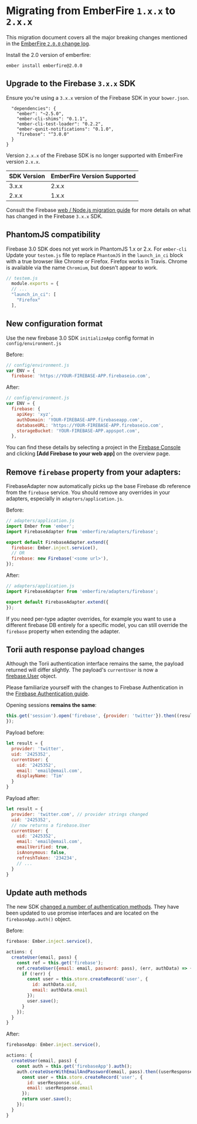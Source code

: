 # Migrating from EmberFire `1.x.x` to `2.x.x`

This migration document covers all the major breaking changes mentioned in the [EmberFire `2.0.0`
change log](https://github.com/firebase/emberfire/releases/tag/v2.0.0).

Install the 2.0 version of emberfire:

```
ember install emberfire@2.0.0
```

## Upgrade to the Firebase `3.x.x` SDK

Ensure you're using a `3.x.x` version of the Firebase SDK in your `bower.json`.

```
  "dependencies": {
    "ember": "~2.5.0",
    "ember-cli-shims": "0.1.1",
    "ember-cli-test-loader": "0.2.2",
    "ember-qunit-notifications": "0.1.0",
    "firebase": "^3.0.0"
  }
}
```

Version `2.x.x` of the Firebase SDK is no longer supported with EmberFire version `2.x.x`.

| SDK Version | EmberFire Version Supported |
|-------------|-------------------------------|
| 3.x.x | 2.x.x |
| 2.x.x | 1.x.x |

Consult the Firebase [web / Node.js migration guide](https://firebase.google.com/support/guides/firebase-web)
for more details on what has changed in the Firebase `3.x.x` SDK.

## PhantomJS compatibility

Firebase 3.0 SDK does not yet work in PhantomJS 1.x or 2.x. For `ember-cli` Update your `testem.js` file to replace `PhantomJS` in the `launch_in_ci` block with a true browser like Chrome or Firefox. Firefox works in Travis. Chrome is available via the name `Chromium`, but doesn't appear to work.

```js
// testem.js
  module.exports = {
  // ...
  "launch_in_ci": [
    "Firefox"
  ],
```

## New configuration format

Use the new firebase 3.0 SDK `initializeApp` config format in `config/environment.js`

Before:

```js
// config/environment.js
var ENV = {
  firebase: 'https://YOUR-FIREBASE-APP.firebaseio.com',
```

After:

```js
// config/environment.js
var ENV = {
  firebase: {
    apiKey: 'xyz',
    authDomain: 'YOUR-FIREBASE-APP.firebaseapp.com',
    databaseURL: 'https://YOUR-FIREBASE-APP.firebaseio.com',
    storageBucket: 'YOUR-FIREBASE-APP.appspot.com',
  },
```

You can find these details by selecting a project in the [Firebase Console](https://console.firebase.google.com/) and clicking **[Add Firebase to your web app]** on the overview page.

## Remove `firebase` property from your adapters:

FirebaseAdapter now automatically picks up the base Firebase db reference from the `firebase` service. You should remove any overrides in your adapters, especially in `adapters/application.js`.

Before:

```js
// adapters/application.js
import Ember from 'ember';
import FirebaseAdapter from 'emberfire/adapters/firebase';

export default FirebaseAdapter.extend({
  firebase: Ember.inject.service(),
  // OR
  firebase: new Firebase('<some url>'),
});
```


After:

```js
// adapters/application.js
import FirebaseAdapter from 'emberfire/adapters/firebase';

export default FirebaseAdapter.extend({
});
```

If you need per-type adapter overrides, for example you want to use a different firebase DB entirely for a specific model, you can still override the `firebase` property when extending the adapter.


## Torii auth response payload changes

Although the Torii authentication interface remains the same, the payload returned will differ slightly. The payload's `currentUser` is now a [firebase.User](https://firebase.google.com/docs/reference/js/firebase.User) object.

Please familiarize yourself with the changes to Firebase Authentication in the [Firebase Authentication guide](https://firebase.google.com/docs/auth/).

Opening sessions **remains the same**:

```js
this.get('session').open('firebase', {provider: 'twitter'}).then((result) => {
});
```

Payload before:

```js
let result = {
  provider: 'twitter',
  uid: '2425352',
  currentUser: {
    uid: '2425352',
    email: 'email@email.com',
    displayName: 'Tim'
  }
}
```

Payload after:

```js
let result = {
  provider: 'twitter.com', // provider strings changed
  uid: '2425352',
  // now returns a firebase.User
  currentUser: {
    uid: '2425352',
    email: 'email@email.com',
    emailVerified: true,
    isAnonymous: false,
    refreshToken: '234234',
    // ...
  }
}
```

## Update auth methods

The new SDK [changed a number of authentication methods](https://firebase.google.com/docs/reference/js/firebase.auth.Auth). They have been updated to use promise interfaces and are located on the `firebaseApp.auth()` object.

Before:

```js
firebase: Ember.inject.service(),

actions: {
  createUser(email, pass) {
    const ref = this.get('firebase');
    ref.createUser({email: email, password: pass), (err, authData) => {
      if (!err) {
        const user = this.store.createRecord('user', {
          id: authData.uid,
          email: authData.email
        });
        user.save();
      }
    });
  }
}
```

After:

```js
firebaseApp: Ember.inject.service(),

actions: {
  createUser(email, pass) {
    const auth = this.get('firebaseApp').auth();
    auth.createUserWithEmailAndPassword(email, pass).then((userResponse) => {
      const user = this.store.createRecord('user', {
        id: userResponse.uid,
        email: userResponse.email
      });
      return user.save();
    });
  }
}
```
